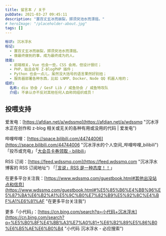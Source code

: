 ```yaml
---
title: 留言本 / 关于
pubDate: 2021-03-27 09:45:11
description: "置百丈玄冰而崩裂，掷须臾池水而漂摇。"
# heroImage: "/placeholder-about.jpg"
tags: []
---
```


```yml
标识: 沉冰浮水
标记:
  - 置百丈玄冰而崩裂，掷须臾池水而漂摇。
  - 做最终做到的事，成为最终成为的人。
技能:
  - 前端相关，Vue 也会一些，CSS 会用，但设计很烂；
  - PHP，姑且会写 Z-BlogPHP 插件；
  - Python 也会一点儿，虽然没大括号的语言果然好别扭；
  - 服务器部署各种东西，比如 LNMP、Docker、Node QQ 机器人啥的；
组织:
  名称: diu 协会 / GesF Lib / 咸鱼协会 / 咸鱼特攻队
  介绍: 不承认亦不反对其他任何人自称同组织成员！

```

<!--more-->

## 投喂支持

爱发电：[https://afdian.net/a/wdssmq](https://afdian.net/a/wdssmq "沉冰浮水正在创作和 z-blog 相关或无关的各种有用或没用的代码 | 爱发电")

哔哩哔哩：[https://space.bilibili.com/44744006](https://space.bilibili.com/44744006 "沉冰浮水的个人空间\_哔哩哔哩\_bilibili")「投币或充电」「[大会员卡券领取 - bilibili](https://account.bilibili.com/account/big/myPackage "大会员卡券领取 - bilibili")」

RSS 订阅：[https://feed.wdssmq.com](https://feed.wdssmq.com "沉冰浮水博客的 RSS 订阅地址") 「[「言说」RSS 是一种态度！！](https://www.wdssmq.com/post/20201231613.html "「言说」RSS 是一种态度！！")」

在更多平台关注我：[https://www.wdssmq.com/guestbook.html#其他出没站点和信息](https://www.wdssmq.com/guestbook.html#%E5%85%B6%E4%BB%96%E5%87%BA%E6%B2%A1%E5%9C%B0%E7%82%B9%E5%92%8C%E4%BF%A1%E6%81%AF "在更多平台关注我")

更多「小代码」：[https://cn.bing.com/search?q=小代码+沉冰浮水](https://cn.bing.com/search?q=%E5%B0%8F%E4%BB%A3%E7%A0%81+%E6%B2%89%E5%86%B0%E6%B5%AE%E6%B0%B4 "小代码 沉冰浮水 - 必应搜索")

<!-- ##################################### -->

